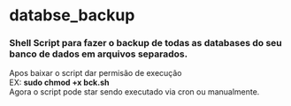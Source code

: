 # databse_backup
<h3>
Shell Script para fazer o backup de todas as databases do seu banco de dados em arquivos separados.
</h3>

<p>
Apos baixar o script dar permisão de execução <br>
EX:
<b>sudo  chmod +x  bck.sh </b><br>
Agora o script pode star sendo executado via cron ou manualmente.
</p>